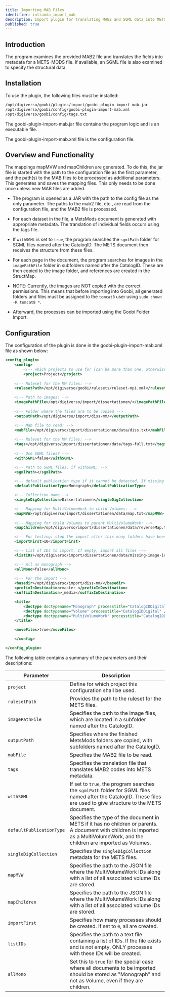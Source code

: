```yaml
---
title: Importing MAB Files
identifier: intranda_import_mab
description: Import plugin for translating MAB2 and SGML data into METS-MODS
published: true
---
```


## Introduction
The program examines the provided MAB2 file and translates the fields into metadata for a METS-MODS file. If available, an SGML file is also examined to specify the structural data.

## Installation
To use the plugin, the following files must be installed:

```bash
/opt/digiverso/goobi/plugins/import/goobi-plugin-import-mab.jar
/opt/digiverso/goobi/config/goobi-plugin-import-mab.xml
/opt/digiverso/goobi/config/tags.txt 
```

The goobi-plugin-import-mab.jar file contains the program logic and is an executable file.

The goobi-plugin-import-mab.xml file is the configuration file.

## Overview and Functionality
The mappings mapMVW and mapChildren are generated. To do this, the jar file is started with the path to the configuration file as the first parameter, and the path(s) to the MAB files to be processed as additional parameters. This generates and saves the mapping files. This only needs to be done once unless new MAB files are added.

* The program is opened as a JAR with the path to the config file as the only parameter.
The paths to the mab2 file, etc., are read from the configuration file, and the MAB2 file is processed.
* For each dataset in the file, a MetsMods document is generated with appropriate metadata. The translation of individual fields occurs using the tags file.
* If `withSGML` is set to `true`, the program searches the `sgmlPath` folder for SGML files named after the CatalogID. The METS document then receives the structure from these files.
* For each page in the document, the program searches for images in the `imagePathFile` folder in subfolders named after the CatalogID. These are then copied to the image folder, and references are created in the StructMap.
* NOTE: Currently, the images are NOT copied with the correct permissions. This means that before importing into Goobi, all generated folders and files must be assigned to the `tomcat8` user using `sudo chown -R tomcat8 *`.

* Afterward, the processes can be imported using the Goobi Folder Import.

## Configuration
The configuration of the plugin is done in the goobi-plugin-import-mab.xml file as shown below:

```xml
<config_plugin>		
    <config>		
        <!-- which projects to use for (can be more than one, otherwise use *) -->		
        <project>Project</project>		
        		
    <!-- Ruleset for the MM files: -->		
    <rulesetPath>/opt/digiverso/goobi/rulesets/ruleset-mpi.xml</rulesetPath>		

    <!-- Path to images: -->		
    <imagePathFile>/opt/digiverso/import/dissertationen/</imagePathFile>		
    		
    <!-- Folder where the files are to be copied -->		
    <outputPath>/opt/digiverso/import/diss-mm/</outputPath>		

    <!-- Mab file to read: -->		
    <mabFile>/opt/digiverso/import/dissertationen/data/diss.txt</mabFile>		
    		
    <!-- Ruleset for the MM files: -->		
    <tags>/opt/digiverso/import/dissertationen/data/tags-full.txt</tags>		
    		
    <!-- Use SGML files? -->		
    <withSGML>false</withSGML>		

    <!-- Path to SGML files, if withSGML: -->		
    <sgmlPath></sgmlPath>		

    <!-- default publication type if it cannot be detected. If missing or empty, no record will be created -->		
    <defaultPublicationType>Monograph</defaultPublicationType>		

    <!-- Collection name -->		
    <singleDigCollection>Dissertationen</singleDigCollection>   		

    <!-- Mapping for MultiVolumeWork to child Volumes: -->		
    <mapMVW>/opt/digiverso/import/dissertationen/data/map.txt</mapMVW>		
    		
    <!-- Mapping for child Volumes to parent MultiVolumeWork: -->		
    <mapChildren>/opt/digiverso/import/dissertationen/data/reverseMap.txt</mapChildren>		

    <!-- For testing: stop the import after this many folders have been created. If 0, then import all.-->		
    <importFirst>10</importFirst>		

    <!-- List of IDs to import. If empty, import all files -->		
    <listIDs>/opt/digiverso/import/dissertationen/data/missing-image-ids.txt</listIDs>		

    <!-- All as monograph -->		
    <allMono>false</allMono>		
    		
    <!-- For the import -->		
    <basedir>/opt/digiverso/import/diss-mm/</basedir>		
    <prefixInDestination>master_</prefixInDestination>		
    <suffixInDestination>_media</suffixInDestination>		

    <title>		
        <doctype doctypename="Monograph" processtitle="CatalogIDDigital" />		
        <doctype doctypename="Volume" processtitle="CatalogIDDigital" />		
        <doctype doctypename="MultiVolumeWork" processtitle="CatalogIDDigital" />		
    </title>		

    <moveFiles>true</moveFiles>		

    </config>		

</config_plugin>
```

The following table contains a summary of the parameters and their descriptions:

| Parameter               | Description |
|-------------------------|------------------------|
| `project`               | Define for which project this configuration shall be used. |
| `rulesetPath`           | Provides the path to the ruleset for the METS files. |
| `imagePathFile`         | Specifies the path to the image files, which are located in a subfolder named after the CatalogID. |
| `outputPath`            | Specifies where the finished MetsMods folders are copied, with subfolders named after the CatalogID. |
| `mabFile`               | Specifies the MAB2 file to be read. |
| `tags`                  | Specifies the translation file that translates MAB2 codes into METS metadata. |
| `withSGML`              | If set to `true`, the program searches the `sgmlPath` folder for SGML files named after the CatalogID. These files are used to give structure to the METS document. |
| `defaultPublicationType`| Specifies the type of the document in METS if it has no children or parents. A document with children is imported as a MultiVolumeWork, and the children are imported as Volumes. |
| `singleDigCollection`   | Specifies the `singleDigCollection` metadata for the METS files. |
| `mapMVW`                | Specifies the path to the JSON file where the MultiVolumeWork IDs along with a list of all associated volume IDs are stored. |
| `mapChildren`           | Specifies the path to the JSON file where the MultiVolumeWork IDs along with a list of all associated volume IDs are stored. |
| `importFirst`           | Specifies how many processes should be created. If set to `0`, all are created. |
| `listIDs`               | Specifies the path to a text file containing a list of IDs. If the file exists and is not empty, ONLY processes with these IDs will be created. |
| `allMono`               | Set this to `true` for the special case where all documents to be imported should be stored as "Monograph" and not as Volume, even if they are children. |
